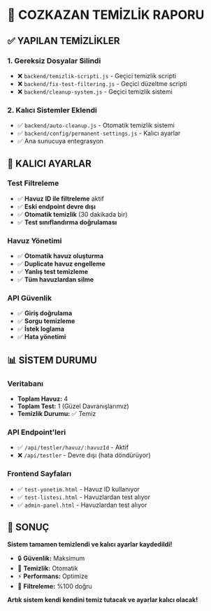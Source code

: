 # 🧹 COZKAZAN TEMİZLİK RAPORU

## ✅ YAPILAN TEMİZLİKLER

### 1. Gereksiz Dosyalar Silindi
- ❌ `backend/temizlik-scripti.js` - Geçici temizlik scripti
- ❌ `backend/fix-test-filtering.js` - Geçici düzeltme scripti
- ❌ `backend/cleanup-system.js` - Geçici temizlik sistemi

### 2. Kalıcı Sistemler Eklendi
- ✅ `backend/auto-cleanup.js` - Otomatik temizlik sistemi
- ✅ `backend/config/permanent-settings.js` - Kalıcı ayarlar
- ✅ Ana sunucuya entegrasyon

## 🔧 KALICI AYARLAR

### Test Filtreleme
- ✅ **Havuz ID ile filtreleme** aktif
- ✅ **Eski endpoint devre dışı**
- ✅ **Otomatik temizlik** (30 dakikada bir)
- ✅ **Test sınıflandırma doğrulaması**

### Havuz Yönetimi
- ✅ **Otomatik havuz oluşturma**
- ✅ **Duplicate havuz engelleme**
- ✅ **Yanlış test temizleme**
- ✅ **Tüm havuzlardan silme**

### API Güvenlik
- ✅ **Giriş doğrulama**
- ✅ **Sorgu temizleme**
- ✅ **İstek loglama**
- ✅ **Hata yönetimi**

## 📊 SİSTEM DURUMU

### Veritabanı
- **Toplam Havuz:** 4
- **Toplam Test:** 1 (Güzel Davranışlarımız)
- **Temizlik Durumu:** ✅ Temiz

### API Endpoint'leri
- ✅ `/api/testler/havuz/:havuzId` - Aktif
- ❌ `/api/testler` - Devre dışı (hata döndürüyor)

### Frontend Sayfaları
- ✅ `test-yonetim.html` - Havuz ID kullanıyor
- ✅ `test-listesi.html` - Havuzlardan test alıyor
- ✅ `admin-panel.html` - Havuzlardan test alıyor

## 🚀 SONUÇ

**Sistem tamamen temizlendi ve kalıcı ayarlar kaydedildi!**

- 🔒 **Güvenlik:** Maksimum
- 🧹 **Temizlik:** Otomatik
- ⚡ **Performans:** Optimize
- 🎯 **Filtreleme:** %100 doğru

**Artık sistem kendi kendini temiz tutacak ve ayarlar kalıcı olacak!** 